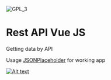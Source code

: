 ![GPL_3](https://upload.wikimedia.org/wikipedia/commons/thumb/8/86/GPL_v3_Blue_Badge.svg/100px-GPL_v3_Blue_Badge.svg.png)
# Rest API Vue JS 

Getting data by API

Usage [JSONPlaceholder](https://jsonplaceholder.typicode.com) for working app

[![Alt text](https://www.devapp.it/wordpress/wp-content/uploads/2016/06/JSONPlaceholder-fake-online-api-rest.jpg)](https://jsonplaceholder.typicode.com)

